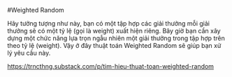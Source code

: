#Weighted Random

Hãy tưởng tượng như này, bạn có một tập hợp các giải thưởng mỗi giải thưởng sẽ có một tỷ lệ (gọi là weight) xuất hiện riêng. Bây giờ bạn cần xây dựng một chức năng lựa trọn ngẫu nhiên một giải thưởng trong tập hợp trên theo tỷ lệ (weight). Vậy ở đây thuật toán Weighted Random sẽ giúp bạn xử lý yêu cầu này.

https://trncthng.substack.com/p/tim-hieu-thuat-toan-weighted-random
